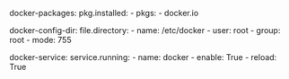 docker-packages:
  pkg.installed:
    - pkgs:
      - docker.io

docker-config-dir:
  file.directory:
    - name: /etc/docker
    - user: root
    - group: root
    - mode: 755

docker-service:
  service.running:
    - name: docker
    - enable: True
    - reload: True

